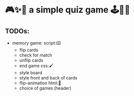 # 🎮✨🌈 a simple quiz game 🕹️👾💥

## TODOs:
- memory game:
  script:⌨️
  - flip cards
  - check for match
  - unflip cards
  - end game
  css:🖌️
  - style board
  - style front and back of cards
  - flip-animation
  html:👑
  - choice of games (header)
